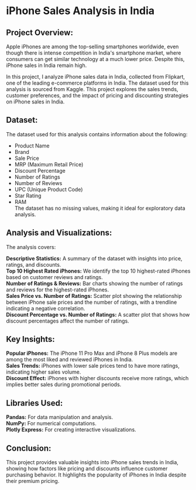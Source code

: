 # iPhone Sales Analysis in India
## Project Overview:
Apple iPhones are among the top-selling smartphones worldwide, even though there is intense competition in India's smartphone market, where consumers can get similar technology at a much lower price. Despite this, iPhone sales in India remain high.

In this project, I analyze iPhone sales data in India, collected from Flipkart, one of the leading e-commerce platforms in India. The dataset used for this analysis is sourced from Kaggle. This project explores the sales trends, customer preferences, and the impact of pricing and discounting strategies on iPhone sales in India.

## Dataset:
The dataset used for this analysis contains information about the following:

- Product Name
- Brand
- Sale Price
- MRP (Maximum Retail Price)
- Discount Percentage
- Number of Ratings
- Number of Reviews
- UPC (Unique Product Code)
- Star Rating
- RAM <br>
The dataset has no missing values, making it ideal for exploratory data analysis.

## Analysis and Visualizations:
The analysis covers:

**Descriptive Statistics:** A summary of the dataset with insights into price, ratings, and discounts.<br>
**Top 10 Highest Rated iPhones:** We identify the top 10 highest-rated iPhones based on customer reviews and ratings.<br>
**Number of Ratings & Reviews:** Bar charts showing the number of ratings and reviews for the highest-rated iPhones.<br>
**Sales Price vs. Number of Ratings:** Scatter plot showing the relationship between iPhone sale prices and the number of ratings, with a trendline indicating a negative correlation.<br>
**Discount Percentage vs. Number of Ratings:** A scatter plot that shows how discount percentages affect the number of ratings.<br>

## Key Insights:
**Popular iPhones:** The iPhone 11 Pro Max and iPhone 8 Plus models are among the most liked and reviewed iPhones in India.<br>
**Sales Trends:** iPhones with lower sale prices tend to have more ratings, indicating higher sales volume.<br>
**Discount Effect:** iPhones with higher discounts receive more ratings, which implies better sales during promotional periods.<br>

## Libraries Used:
**Pandas:** For data manipulation and analysis.<br>
**NumPy:** For numerical computations.<br>
**Plotly Express:** For creating interactive visualizations.<br>

## Conclusion:
This project provides valuable insights into iPhone sales trends in India, showing how factors like pricing and discounts influence customer purchasing behavior. It highlights the popularity of iPhones in India despite their premium pricing.
